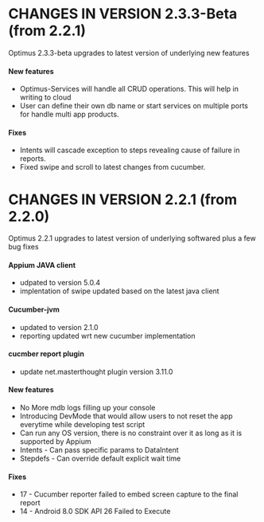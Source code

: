 CHANGES IN VERSION 2.3.3-Beta (from 2.2.1)
===================================

Optimus 2.3.3-beta upgrades to latest version of underlying new features


#### New features
* Optimus-Services will handle all CRUD operations. This will help in writing to cloud
* User can define their own db name or start services on multiple ports for handle multi app products.


#### Fixes
* Intents will cascade exception to steps revealing cause of failure in reports.
* Fixed swipe and scroll to latest changes from cucumber.

CHANGES IN VERSION 2.2.1 (from 2.2.0)
===================================

Optimus 2.2.1 upgrades to latest version of underlying softwared plus a few bug fixes

#### Appium JAVA client
* udpated to version 5.0.4
* implentation of swipe updated based on the latest java client

#### Cucumber-jvm
* updated to version 2.1.0
* reporting updated wrt new cucumber implementation

#### cucmber report plugin
* update net.masterthought plugin version 3.11.0

#### New features
* No More mdb logs filling up your console
* Introducing DevMode that would allow users to not reset the app everytime while developing test script
* Can run any OS version, there is no constraint over it as long as it is supported by Appium
* Intents - Can pass specific params to DataIntent
* Stepdefs - Can override default explicit wait time


#### Fixes
* 17 - Cucumber reporter failed to embed screen capture to the final report
* 14 - Android 8.0 SDK API 26 Failed to Execute
